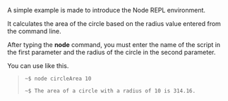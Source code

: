 A simple example is made to introduce the Node REPL environment.

It calculates the area of the circle based on the radius value entered from the command line.

After typing the **node** command, you must enter the name of the script in the first parameter and the radius of the circle in the second parameter.

You can use like this.

>`~$ node circleArea 10`
>
> `~$ The area of a circle with a radius of 10 is 314.16.`
